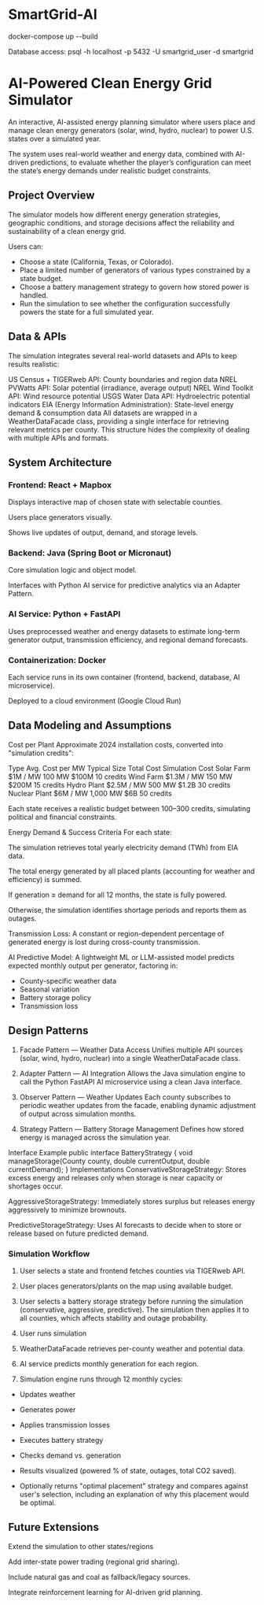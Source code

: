 # SmartGrid-AI

docker-compose up --build

Database access: 
psql -h localhost -p 5432 -U smartgrid_user -d smartgrid

# AI-Powered Clean Energy Grid Simulator

An interactive, AI-assisted energy planning simulator where users place and manage clean energy generators (solar, wind, hydro, nuclear) to power U.S. states over a simulated year.

The system uses real-world weather and energy data, combined with AI-driven predictions, to evaluate whether the player’s configuration can meet the state’s energy demands under realistic budget constraints.

## Project Overview

The simulator models how different energy generation strategies, geographic conditions, and storage decisions affect the reliability and sustainability of a clean energy grid.

Users can:

- Choose a state (California, Texas, or Colorado).
- Place a limited number of generators of various types constrained by a state budget.
- Choose a battery management strategy to govern how stored power is handled.
- Run the simulation to see whether the configuration successfully powers the state for a full simulated year.

## Data & APIs
The simulation integrates several real-world datasets and APIs to keep results realistic:

US Census + TIGERweb API: County boundaries and region data
NREL PVWatts API: Solar potential (irradiance, average output)
NREL Wind Toolkit API: Wind resource potential
USGS Water Data API: Hydroelectric potential indicators
EIA (Energy Information Administration): State-level energy demand & consumption data
All datasets are wrapped in a WeatherDataFacade class, providing a single interface for retrieving relevant metrics per county.
This structure hides the complexity of dealing with multiple APIs and formats.

## System Architecture

### Frontend: React + Mapbox

Displays interactive map of chosen state with selectable counties.

Users place generators visually.

Shows live updates of output, demand, and storage levels.

### Backend: Java (Spring Boot or Micronaut)

Core simulation logic and object model.

Interfaces with Python AI service for predictive analytics via an Adapter Pattern.

### AI Service: Python + FastAPI

Uses preprocessed weather and energy datasets to estimate long-term generator output, transmission efficiency, and regional demand forecasts.

### Containerization: Docker

Each service runs in its own container (frontend, backend, database, AI microservice).

Deployed to a cloud environment (Google Cloud Run)

## Data Modeling and Assumptions

Cost per Plant
Approximate 2024 installation costs, converted into "simulation credits":

Type	Avg. Cost per MW	Typical Size	Total Cost	Simulation Cost
Solar Farm	$1M / MW	100 MW	$100M	10 credits
Wind Farm	$1.3M / MW	150 MW	$200M	15 credits
Hydro Plant	$2.5M / MW	500 MW	$1.2B	30 credits
Nuclear Plant	$6M / MW	1,000 MW	$6B	50 credits

Each state receives a realistic budget between 100–300 credits, simulating political and financial constraints.

Energy Demand & Success Criteria
For each state:

The simulation retrieves total yearly electricity demand (TWh) from EIA data.

The total energy generated by all placed plants (accounting for weather and efficiency) is summed.

If generation ≥ demand for all 12 months, the state is fully powered.

Otherwise, the simulation identifies shortage periods and reports them as outages.

Transmission Loss:
A constant or region-dependent percentage of generated energy is lost during cross-county transmission.

AI Predictive Model:
A lightweight ML or LLM-assisted model predicts expected monthly output per generator, factoring in:

- County-specific weather data
- Seasonal variation
- Battery storage policy
- Transmission loss

## Design Patterns

1. Facade Pattern — Weather Data Access
Unifies multiple API sources (solar, wind, hydro, nuclear) into a single WeatherDataFacade class.

2. Adapter Pattern — AI Integration
Allows the Java simulation engine to call the Python FastAPI AI microservice using a clean Java interface.

3. Observer Pattern — Weather Updates
Each county subscribes to periodic weather updates from the facade, enabling dynamic adjustment of output across simulation months.

4. Strategy Pattern — Battery Storage Management
Defines how stored energy is managed across the simulation year.

Interface Example
public interface BatteryStrategy {
    void manageStorage(County county, double currentOutput, double currentDemand);
}
Implementations
ConservativeStorageStrategy: Stores excess energy and releases only when storage is near capacity or shortages occur.

AggressiveStorageStrategy: Immediately stores surplus but releases energy aggressively to minimize brownouts.

PredictiveStorageStrategy: Uses AI forecasts to decide when to store or release based on future predicted demand.

### Simulation Workflow

1. User selects a state and frontend fetches counties via TIGERweb API.

2. User places generators/plants on the map using available budget.

3. User selects a battery storage strategy before running the simulation (conservative, aggressive, predictive). The simulation then applies it to all counties, which affects stability and outage probability.

4. User runs simulation

5. WeatherDataFacade retrieves per-county weather and potential data.

6. AI service predicts monthly generation for each region.

7. Simulation engine runs through 12 monthly cycles:

- Updates weather

- Generates power

- Applies transmission losses

- Executes battery strategy

- Checks demand vs. generation

- Results visualized (powered % of state, outages, total CO2 saved).

- Optionally returns "optimal placement" strategy and compares against user's selection, including an explanation of why this placement would be optimal.

## Future Extensions

Extend the simulation to other states/regions

Add inter-state power trading (regional grid sharing).

Include natural gas and coal as fallback/legacy sources.

Integrate reinforcement learning for AI-driven grid planning.